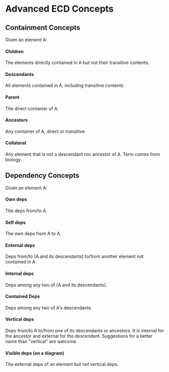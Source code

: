 # Advanced ECD Concepts

## Containment Concepts

Given an element A:

#### Children
  The elements directly contained in A but not their transitive contents.

#### Descendants
  All elements contained in A, including transitive contents.
  
#### Parent
  The direct container of A.

#### Ancestors
  Any container of A, direct or transitive.

#### Collateral
  Any element that is not a descendant nor ancestor of A.
  Term comes from biology.

## Dependency Concepts

Given an element A:

#### Own deps
  The deps from/to A.

#### Self deps
  The own deps from A to A.

#### External deps
  Deps from/to (A and its descendants) to/from another element not contained in A.

#### Internal deps
  Deps among any two of (A and its descendants).

#### Contained Deps
  Deps among any two of A's descendants.

#### Vertical deps
  Deps from/to A to/from one of its descendants or ancestors.
  It is internal for the ancestor and external for the descendant.
  Suggestions for a better name than "vertical" are welcome.

#### Visible deps (on a diagram)
  The external deps of an element but not vertical deps.
